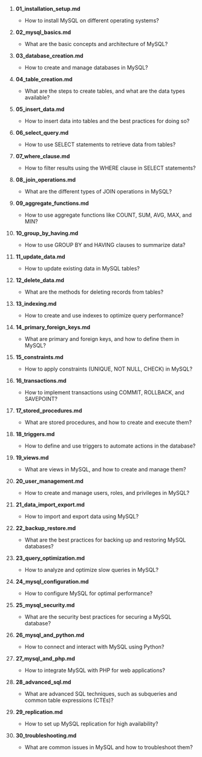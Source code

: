 1. **01_installation_setup.md**
   - How to install MySQL on different operating systems?

2. **02_mysql_basics.md**
   - What are the basic concepts and architecture of MySQL?

3. **03_database_creation.md**
   - How to create and manage databases in MySQL?

4. **04_table_creation.md**
   - What are the steps to create tables, and what are the data types available?
   
5. **05_insert_data.md**
   - How to insert data into tables and the best practices for doing so?

6. **06_select_query.md**
   - How to use SELECT statements to retrieve data from tables?

7. **07_where_clause.md**
   - How to filter results using the WHERE clause in SELECT statements?

8. **08_join_operations.md**
   - What are the different types of JOIN operations in MySQL?

9. **09_aggregate_functions.md**
   - How to use aggregate functions like COUNT, SUM, AVG, MAX, and MIN?

10. **10_group_by_having.md**
    - How to use GROUP BY and HAVING clauses to summarize data?

11. **11_update_data.md**
    - How to update existing data in MySQL tables?

12. **12_delete_data.md**
    - What are the methods for deleting records from tables?

13. **13_indexing.md**
    - How to create and use indexes to optimize query performance?

14. **14_primary_foreign_keys.md**
    - What are primary and foreign keys, and how to define them in MySQL?

15. **15_constraints.md**
    - How to apply constraints (UNIQUE, NOT NULL, CHECK) in MySQL?

16. **16_transactions.md**
    - How to implement transactions using COMMIT, ROLLBACK, and SAVEPOINT?

17. **17_stored_procedures.md**
    - What are stored procedures, and how to create and execute them?

18. **18_triggers.md**
    - How to define and use triggers to automate actions in the database?

19. **19_views.md**
    - What are views in MySQL, and how to create and manage them?

20. **20_user_management.md**
    - How to create and manage users, roles, and privileges in MySQL?

21. **21_data_import_export.md**
    - How to import and export data using MySQL?

22. **22_backup_restore.md**
    - What are the best practices for backing up and restoring MySQL databases?

23. **23_query_optimization.md**
    - How to analyze and optimize slow queries in MySQL?

24. **24_mysql_configuration.md**
    - How to configure MySQL for optimal performance?

25. **25_mysql_security.md**
    - What are the security best practices for securing a MySQL database?

26. **26_mysql_and_python.md**
    - How to connect and interact with MySQL using Python?

27. **27_mysql_and_php.md**
    - How to integrate MySQL with PHP for web applications?

28. **28_advanced_sql.md**
    - What are advanced SQL techniques, such as subqueries and common table expressions (CTEs)?

29. **29_replication.md**
    - How to set up MySQL replication for high availability?

30. **30_troubleshooting.md**
    - What are common issues in MySQL and how to troubleshoot them?
